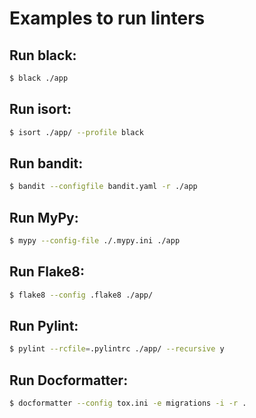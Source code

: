 # Examples to run linters

## Run black:
```bash
$ black ./app
```
## Run isort:
```bash
$ isort ./app/ --profile black
```

## Run bandit:
```bash
$ bandit --configfile bandit.yaml -r ./app
```

## Run MyPy:
```bash
$ mypy --config-file ./.mypy.ini ./app
```

## Run Flake8:
```bash
$ flake8 --config .flake8 ./app/
```

## Run Pylint:
```bash
$ pylint --rcfile=.pylintrc ./app/ --recursive y
```

## Run Docformatter:
```bash
$ docformatter --config tox.ini -e migrations -i -r .
```


